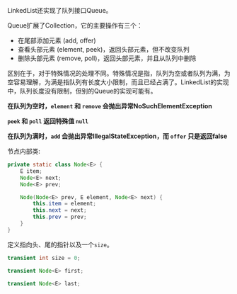 LinkedList还实现了队列接口Queue。

Queue扩展了Collection，它的主要操作有三个：

- 在尾部添加元素 (add, offer)
- 查看头部元素 (element, peek)，返回头部元素，但不改变队列
- 删除头部元素 (remove, poll)，返回头部元素，并且从队列中删除

区别在于，对于特殊情况的处理不同。特殊情况是指，队列为空或者队列为满，为空容易理解，为满是指队列有长度大小限制，而且已经占满了。LinkedList的实现中，队列长度没有限制，但别的Queue的实现可能有。

**在队列为空时，`element` 和 `remove` 会抛出异常NoSuchElementException**

**`peek` 和 `poll` 返回特殊值 `null`**

**在队列为满时，`add` 会抛出异常IllegalStateException，而 `offer` 只是返回false**

节点内部类:

```java
private static class Node<E> {
    E item;
    Node<E> next;
    Node<E> prev;

    Node(Node<E> prev, E element, Node<E> next) {
        this.item = element;
        this.next = next;
        this.prev = prev;
    }
}
```

定义指向头、尾的指针以及一个`size`。

```java
transient int size = 0;

transient Node<E> first;

transient Node<E> last;
```
